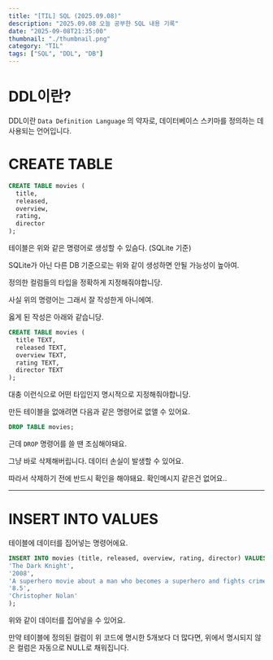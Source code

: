 ```yaml
---
title: "[TIL] SQL (2025.09.08)"
description: "2025.09.08 오늘 공부한 SQL 내용 기록"
date: "2025-09-08T21:35:00"
thumbnail: "./thumbnail.png"
category: "TIL"
tags: ["SQL", "DDL", "DB"]
---
```


# DDL이란?

DDL이란 `Data Definition Language` 의 약자로, 데이터베이스 스키마를 정의하는 데 사용되는 언어입니다.

# CREATE TABLE

```sql
CREATE TABLE movies (
  title,
  released,
  overview,
  rating,
  director
);
```

테이블은 위와 같은 명령어로 생성할 수 있슴다. (SQLite 기준)

SQLite가 아닌 다른 DB 기준으로는 위와 같이 생성하면 안될 가능성이 높아여.

정의한 컬럼들의 타입을 정확하게 지정해줘야합니당.

사실 위의 명령어는 그래서 잘 작성한게 아니에여.

옳게 된 작성은 아래와 같습니당.

```sql
CREATE TABLE movies (
  title TEXT,
  released TEXT,
  overview TEXT,
  rating TEXT,
  director TEXT
);
```

대충 이런식으로 어떤 타입인지 명시적으로 지정해줘야합니당.

만든 테이블을 없애려면 다음과 같은 명령어로 없앨 수 있어요.

```sql
DROP TABLE movies;
```

근데 `DROP` 명령어를 쓸 땐 조심해야돼요.

그냥 바로 삭제해버립니다. 데이터 손실이 발생할 수 있어요.

따라서 삭제하기 전에 반드시 확인을 해야돼요. 확인메시지 같은건 없어요..

<hr />

# INSERT INTO VALUES

테이블에 데이터를 집어넣는 명령어에요.

```sql
INSERT INTO movies (title, released, overview, rating, director) VALUES (
'The Dark Knight',
'2008',
'A superhero movie about a man who becomes a superhero and fights crime.',
'8.5',
'Christopher Nolan'
);
```

위와 같이 데이터를 집어넣을 수 있어요.

만약 테이블에 정의된 컬럼이 위 코드에 명시한 5개보다 더 많다면, 위에서 명시되지 않은 컬럼은 자동으로 NULL로 채워집니다.

